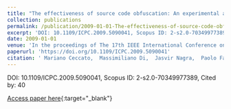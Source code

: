 ```yaml
---
title: "The effectiveness of source code obfuscation: An experimental assessment"
collection: publications
permalink: /publication/2009-01-01-The-effectiveness-of-source-code-obfuscation-An-experimental-assessment
excerpt: 'DOI: 10.1109/ICPC.2009.5090041, Scopus ID: 2-s2.0-70349977389, Cited by: 40'
date: 2009-01-01
venue: 'In the proceedings of The 17th IEEE International Conference on Program Comprehension, ICPC 2009, Vancouver, British Columbia, Canada, May 17-19, 2009'
paperurl: 'https://doi.org/10.1109/ICPC.2009.5090041'
citation: ' Mariano Ceccato,  Massimiliano Di,  Jasvir Nagra,  Paolo Falcarin,  Filippo Ricca,  Marco Torchiano,  Paolo Tonella, &quot;The effectiveness of source code obfuscation: An experimental assessment.&quot; In the proceedings of The 17th IEEE International Conference on Program Comprehension, ICPC 2009, Vancouver, British Columbia, Canada, May 17-19, 2009, 2009.'
---
```

DOI: 10.1109/ICPC.2009.5090041, Scopus ID: 2-s2.0-70349977389, Cited by: 40

[Access paper here](https://doi.org/10.1109/ICPC.2009.5090041){:target="_blank"}
